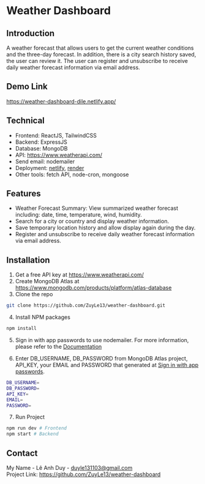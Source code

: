 # Weather Dashboard

## Introduction

A weather forecast that allows users to get the current weather conditions and the three-day forecast. In addition, there is a city search history saved, the user can review it. The user can register and unsubscribe to receive daily weather forecast information via email address.

## Demo Link

https://weather-dashboard-dile.netlify.app/

## Technical

- Frontend: ReactJS, TailwindCSS
- Backend: ExpressJS
- Database: MongoDB
- API: https://www.weatherapi.com/
- Send email: nodemailer
- Deployment: [netlify](https://www.netlify.com/), [render](https://render.com/)
- Other tools: fetch API, node-cron, mongoose

## Features

- Weather Forecast Summary: View summarized weather forecast including: date, time, temperature, wind, humidity.
- Search for a city or country and display weather information.
- Save temporary location history and allow display again during the day.
- Register and unsubscribe to receive daily weather forecast information via email address.

## Installation

1. Get a free API key at https://www.weatherapi.com/
2. Create MongoDB Atlas at https://www.mongodb.com/products/platform/atlas-database
3. Clone the repo

```sh
git clone https://github.com/ZuyLe13/weather-dashboard.git
```

4. Install NPM packages

```sh
npm install
```

5. Sign in with app passwords to use nodemailer.
   For more information, please refer to the [Documentation](https://support.google.com/accounts/answer/185833?visit_id=638630268530892967-3715124080&p=InvalidSecondFactor&rd=1)

6. Enter DB_USERNAME, DB_PASSWORD from MongoDB Atlas project, API_KEY, your EMAIL and PASSWORD that generated at [Sign in with app passwords](https://myaccount.google.com/apppasswords?rapt=AEjHL4P9QbVxjfaHkBL_wXg0j-vHG1845Hm9LAGWjNNp7zdBViwH8lFDccIv6EmJgnUzxzW4YmuEmC3Khf5kXltXGj6Zxvxv1axWIXvaCRGnk3JIP3K1j9I).

```sh
DB_USERNAME=
DB_PASSWORD=
API_KEY=
EMAIL=
PASSWORD=
```

7. Run Project

```sh
npm run dev # Frontend
npm start # Backend
```

## Contact

My Name - Lê Anh Duy - duyle131103@gmail.com
<br/>Project Link: https://github.com/ZuyLe13/weather-dashboard
